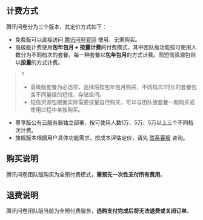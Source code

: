 ## 计费方式
腾讯问卷分为三个版本，其定价方式如下：
- 免费版可以直接访问 [腾讯问卷官网](https://wj.qq.com/) 使用，无需购买。
- 高级版计费使用**包年包月 + 按量计费**的付费模式，其中团队版功能按可使用人数分为不同档次的套餐，每一种套餐以**包年包月**的方式计费。而短信资源包则以**按量**的方式计费。
>?
>- 高级版套餐为必选项，选择后按包年包月购买，不同档次/时长的套餐包含不同量级的短信、存储空间。
>- 短信资源包根据实际需要按量自行购买，可以与团队版套餐一起购买或使用过程中单独购买。
- 尊享版公有云服务器独立部署，按可使用人数1万、5万、5万以上三个不同档次计费。
- 旗舰版本根据用户具体功能需求，按成本评估定价，请先 [联系客服](https://cloud.tencent.com/document/product/1304/49115) 咨询。

## 购买说明
腾讯问卷团队版购买为全预付费模式，**需预先一次性支付所有费用**。

## 退费说明
腾讯问卷团队版当前为全预付费服务，**选购支付完成后将无法退费或关闭订单**。
